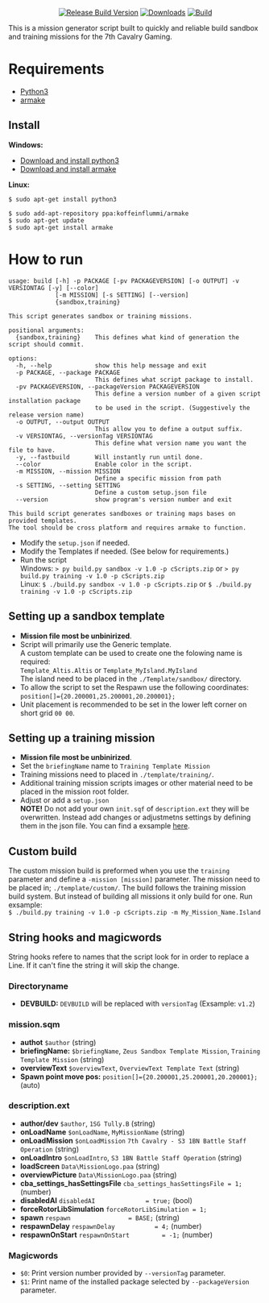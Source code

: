 <p align="center">
<a href="https://github.com/7Cav/SandboxAndTrainingMissionGenerator/releases/latest"><img src="https://img.shields.io/github/release/7Cav/SandboxAndTrainingMissionGenerator.svg?style=for-the-badge&label=Release%20Build" alt="Release Build Version"></a>
<a href="https://github.com/7Cav/SandboxAndTrainingMissionGenerator/releases/latest"><img src="https://img.shields.io/github/downloads/7cav/SandboxAndTrainingMissionGenerator/total.svg?style=for-the-badge&label=Downloads" alt="Downloads"></a>
<a href="https://github.com/7Cav/SandboxAndTrainingMissionGenerator/actions?query=workflow%3A%22Build+and+Deploy%22"><img src="https://img.shields.io/github/actions/workflow/status/7Cav/SandboxAndTrainingMissionGenerator/build.yml?logo=GitHub&style=for-the-badge" alt="Build"></a>
</p>

This is a mission generator script built to quickly and reliable build sandbox and training missions for the 7th Cavalry Gaming.

# Requirements
* [Python3](https://www.python.org)
* [armake](https://github.com/KoffeinFlummi/armake)

## Install
**Windows:** 
- [Download and install python3](https://www.python.org)
- [Download and install armake](https://github.com/KoffeinFlummi/armake/releases/latest)
  
**Linux:**
```
$ sudo apt-get install python3
```
```
$ sudo add-apt-repository ppa:koffeinflummi/armake
$ sudo apt-get update
$ sudo apt-get install armake
```

# How to run
```
usage: build [-h] -p PACKAGE [-pv PACKAGEVERSION] [-o OUTPUT] -v VERSIONTAG [-y] [--color]
             [-m MISSION] [-s SETTING] [--version]
             {sandbox,training}

This script generates sandbox or training missions.

positional arguments:
  {sandbox,training}    This defines what kind of generation the script should commit.

options:
  -h, --help            show this help message and exit
  -p PACKAGE, --package PACKAGE
                        This defines what script package to install.
  -pv PACKAGEVERSION, --packageVersion PACKAGEVERSION
                        This define a version number of a given script installation package
                        to be used in the script. (Suggestively the release version name)
  -o OUTPUT, --output OUTPUT
                        This allow you to define a output suffix.
  -v VERSIONTAG, --versionTag VERSIONTAG
                        This define what version name you want the file to have.
  -y, --fastbuild       Will instantly run until done.
  --color               Enable color in the script.
  -m MISSION, --mission MISSION
                        Define a specific mission from path
  -s SETTING, --setting SETTING
                        Define a custom setup.json file
  --version             show program's version number and exit

This build script generates sandboxes or training maps bases on provided templates.
The tool should be cross platform and requires armake to function.
```
<!--- (Soon) Modfify the `properties.ini` if needed.-->
- Modify the `setup.json` if needed.
- Modify the Templates if needed. (See below for requirements.) 
- Run the script<br />
  Windows: `> py build.py sandbox -v 1.0 -p cScripts.zip` or
           `> py build.py training -v 1.0 -p cScripts.zip`<br />
  Linux: `$ ./build.py sandbox -v 1.0 -p cScripts.zip` or
         `$ ./build.py training -v 1.0 -p cScripts.zip`

## Setting up a sandbox template
- __Mission file most be unbinirized__.
- Script will primarily use the Generic template.<br />
  A custom template can be used to create one the folowing name is required:<br />
  `Template_Altis.Altis` or `Template_MyIsland.MyIsland`<br />
  The island need to be placed in the `./Template/sandbox/` directory.
- To allow the script to set the Respawn use the following coordinates:<br />
  `position[]={20.200001,25.200001,20.200001};` 
- Unit placement is recommended to be set in the lower left corner on short grid `00 00`.

## Setting up a training mission
- __Mission file most be unbinirized__.
- Set the `briefingName` name to `Training Template Mission`
- Training missions need to placed in `./template/training/`.
- Additional training mission scripts images or other material need to be placed in the mission root folder. 
- Adjust or add a `setup.json`<br />__NOTE!__ Do not add your own `init.sqf` of `description.ext` they will be overwritten. Instead add changes or adjustmetns settings by defining them in the json file. You can find a exsample [here](https://github.com/7Cav/SandboxAndTrainingMissionGenerator/blob/master/template/training/setup_template.json).

## Custom build
The custom mission build is preformed when you use the `training` parameter and define a `-mission [mission]` parameter.
The mission need to be placed in; `./template/custom/`. The build follows the training mission build system. But instead of building all missions it only build for one. Run exsample:<br />
`$ ./build.py training -v 1.0 -p cScripts.zip -m My_Mission_Name.Island`

## String hooks and magicwords
String hooks refere to names that the script look for in order to replace a Line. If it can't fine the string it will skip the change.

### Directoryname
- **DEVBUILD:** `DEVBUILD` will be replaced with `versionTag` (Exsample: `v1.2`)

### mission.sqm
- **authot** `$author` (string)
- **briefingName:** `$briefingName`, `Zeus Sandbox Template Mission`, `Training Template Mission` (string)
- **overviewText** `$overviewText`, `OverviewText Template Text` (string)
- **Spawn point move pos:** `position[]={20.200001,25.200001,20.200001};` (auto)

### description.ext
- **author/dev** `$author`, `1SG Tully.B` (string)
- **onLoadName** `$onLoadName`, `MyMissionName` (string)
- **onLoadMission** `$onLoadMission` `7th Cavalry - S3 1BN Battle Staff Operation` (string)
- **onLoadIntro** `$onLoadIntro`, `S3 1BN Battle Staff Operation` (string)
- **loadScreen** `Data\MissionLogo.paa` (string)
- **overviewPicture** `Data\MissionLogo.paa` (string)
- **cba_settings_hasSettingsFile** `cba_settings_hasSettingsFile = 1;` (number)
- **disabledAI** `disabledAI              = true;` (bool)
- **forceRotorLibSimulation** `forceRotorLibSimulation = 1;`
- **spawn** `respawn                = BASE;` (string)
- **respawnDelay** `respawnDelay           = 4;` (number)
- **respawnOnStart** `respawnOnStart         = -1;` (number)

### Magicwords
- `$0`: Print version number provided by `--versionTag` parameter.
- `$1`: Print name of the installed package selected by `--packageVersion` parameter.
